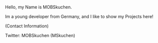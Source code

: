 Hello, my Name is MOBSkuchen.

Im a young developer from Germany,
and I like to show my Projects here!


(Contact Information)

Twitter: MOBSkuchen (MSkuchen)
